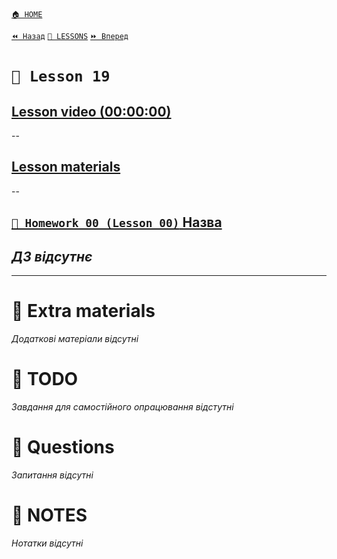 [`🏠 HOME`](../../README.md)  

[`⏪ Назад`](../18/README.md)  [`📗 LESSONS`](../README.md)  [`⏩ Вперед`](../20/README.md)  

# `📗 Lesson 19`

## [Lesson video (00:00:00)]()

--

## [Lesson materials]()

--

## [`📕 Homework 00 (Lesson 00)` Назва]()  
*ДЗ відсутнє*
--

---

# 📘 Extra materials

*Додаткові матеріали відсутні*

# 📘 TODO
*Завдання для самостійного опрацювання відстутні*

# 📘 Questions
*Запитання відсутні*

# 📘 NOTES
*Нотатки відсутні*